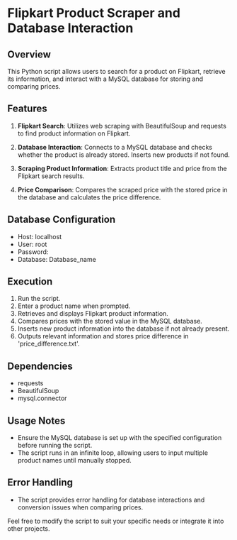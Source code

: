 # Flipkart Product Scraper and Database Interaction

## Overview
This Python script allows users to search for a product on Flipkart, retrieve its information, and interact with a MySQL database for storing and comparing prices.

## Features
1. **Flipkart Search**: Utilizes web scraping with BeautifulSoup and requests to find product information on Flipkart.

2. **Database Interaction**: Connects to a MySQL database and checks whether the product is already stored. Inserts new products if not found.

3. **Scraping Product Information**: Extracts product title and price from the Flipkart search results.

4. **Price Comparison**: Compares the scraped price with the stored price in the database and calculates the price difference.

## Database Configuration
- Host: localhost
- User: root
- Password: 
- Database: Database_name

## Execution
1. Run the script.
2. Enter a product name when prompted.
3. Retrieves and displays Flipkart product information.
4. Compares prices with the stored value in the MySQL database.
5. Inserts new product information into the database if not already present.
6. Outputs relevant information and stores price difference in 'price_difference.txt'.

## Dependencies
- requests
- BeautifulSoup
- mysql.connector

## Usage Notes
- Ensure the MySQL database is set up with the specified configuration before running the script.
- The script runs in an infinite loop, allowing users to input multiple product names until manually stopped.

## Error Handling
- The script provides error handling for database interactions and conversion issues when comparing prices.

Feel free to modify the script to suit your specific needs or integrate it into other projects.
